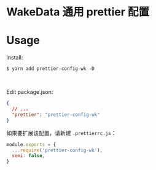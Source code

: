 # WakeData 通用 prettier 配置

# Usage

Install:

```shell
$ yarn add prettier-config-wk -D
```

<br>

Edit package.json:

```json
{
  // ...
  "prettier": "prettier-config-wk"
}
```

如果要扩展该配置，请新建 `.prettierrc.js`：

```js
module.exports = {
  ...require('prettier-config-wk'),
  semi: false,
}
```
